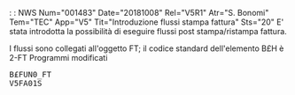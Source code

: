  :  : NWS Num="001483" Date="20181008" Rel="V5R1" Atr="S. Bonomi" Tem="TEC" App="V5" Tit="Introduzione flussi stampa fattura" Sts="20"
E' stata introdotta la possibilità di eseguire flussi post stampa/ristampa fattura.

I flussi sono collegati all'oggetto FT; il codice standard dell'elemento B£H è 2-FT 
Programmi modificati
<pre>
B£FUN0_FT
V5FA01S
</pre>

